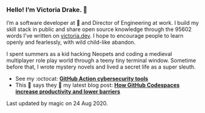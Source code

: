 ### Hello! I’m Victoria Drake. 👋

I’m a software developer at 💜 and Director of Engineering at work. I build my skill stack in public and share open source knowledge through the 95602 words I’ve written on [victoria.dev](https://victoria.dev). I hope to encourage people to learn openly and fearlessly, with wild child-like abandon.

I spent summers as a kid hacking Neopets and coding a medieval multiplayer role play world through a teeny tiny terminal window. Sometime before that, I wrote mystery novels and lived a secret life as a super sleuth.

- See my :octocat: **[GitHub Action cybersecurity tools](https://github.com/search?q=user%3Avictoriadrake+GitHub+Action+security)**
- This 🦔 says they 🙌 my latest blog post: **[How GitHub Codespaces increase productivity and lower barriers](https://victoria.dev/blog/how-github-codespaces-increase-productivity-and-lower-barriers/)**

Last updated by magic on 24 Aug 2020.
